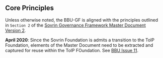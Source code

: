 ## Core Principles
Unless otherwise noted, the BBU-GF is aligned with the principles outlined in ```Section 2``` of the [Sovrin Governance Framework Master Document Version 2](https://sovrin.org/wp-content/uploads/Sovrin-Governance-Framework-V2-Master-Document-V1.pdf).

**April 2020**: Since the Sovrin Foundation is admits a transition to the ToIP Foundation, elements of the Master Document need to be extracted and captured for reuse within the ToIP FOundation. See [BBU Issue 11](https://github.com/bedrock-consortium/bbu-gf/issues/11).
